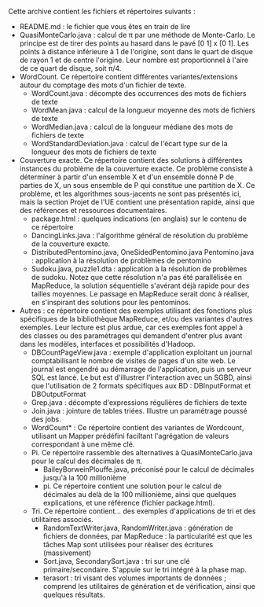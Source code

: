 Cette archive contient les fichiers et répertoires suivants :
- README.md : le fichier que vous êtes en train de lire
- QuasiMonteCarlo.java : calcul de π par une méthode de Monte-Carlo. Le principe est de
tirer des points au hasard dans le pavé [0 1] x [0 1]. Les points à distance inférieure à
1 de l'origine, sont dans le quart de disque de rayon 1 et de centre l'origine. Leur nombre
est proportionnel à l'aire de ce quart de disque, soit π/4.
- WordCount. Ce répertoire contient différentes variantes/extensions autour du comptage 
des mots d'un fichier de texte.
  * WordCount.java : décompte des occurrences des mots de fichiers de texte
  * WordMean.java : calcul de la longueur moyenne des mots de fichiers de texte
  * WordMedian.java : calcul de la longueur médiane des mots de fichiers de texte
  * WordStandardDeviation.java : calcul de l'écart type sur de la longueur des mots
   de fichiers de texte
- Couverture exacte. Ce répertoire contient des solutions à différentes instances 
du problème de la couverture exacte. Ce problème consiste à déterminer à partir d'un
 ensemble X et d'un ensemble donné P de parties de X, un sous ensemble de P qui constitue
 une partition de X. Ce problème, et les algorithmes sous-jacents ne sont pas présentés
 ici, mais la section Projet de l'UE contient une présentation rapide, ainsi que des
 références et ressources documentaires.
  * package.html : quelques indications (en anglais) sur le contenu de ce répertoire
  * DancingLinks.java : l'algorithme général de résolution du problème de la couverture exacte.
  * DistributedPentomino.java, OneSidedPentomino.java Pentomino.java : application à 
  la résolution de problèmes de pentomino
  * Sudoku.java, puzzle1.dta : application à la résolution de problèmes de sudoku. Notez
  que cette résolution n'a pas été parallélisée en MapReduce, la solution séquentielle
  s'avérant déjà rapide pour des tailles moyennes. Le passage en MapReduce serait donc à 
  réaliser, en s'inspirant des solutions pour les pentominos.
- Autres : ce répertoire contient des exemples utilisant des fonctions plus spécifiques
de la bibliothèque MapReduce, et/ou des variantes d'autres exemples. Leur lecture est plus
ardue, car ces exemples font appel à des classes ou des paramétrages qui demandent d'entrer
plus avant dans les modèles, interfaces et possibilités d'Hadoop.
	* DBCountPageView.java : exemple d'application  exploitant un journal comptabilisant
	 le nombre de visites de pages d'un site web. Le journal est engendré au démarrage
	 de l'application, puis un serveur SQL est lancé. Le but est d'illustrer l'interaction
	 avec un SGBD, ainsi que  l'utilisation de 2 formats spécifiques aux BD : DBInputFormat 
	 et  DBOutputFormat
	* Grep.java : décompte d'expressions régulières  de fichiers de texte
	* Join.java : jointure de tables triées. Illustre un paramétrage poussé des jobs.
	* WordCount* : Ce répertoire contient des variantes de Wordcount, utilisant un Mapper
	prédéfini faciltant l'agrégation de valeurs correspondant à une même clé.
	* Pi. Ce répertoire rassemble des alternatives à QuasiMonteCarlo.java pour le calcul
	 des décimales de π.
	   - BaileyBorweinPlouffe.java, préconisé pour le calcul de décimales jusqu'à la 100 
	   millionième
	   - pi. Ce répertoire contient une solution pour le calcul de décimales au delà de
	   la 100 millionième, ainsi que quelques explications, et une référence (fichier 
	   package.html).
	* Tri. Ce répertoire contient... des exemples d'applications de tri et des utilitaires
	associés.
		- RandomTextWriter.java, RandomWriter.java : génération de fichiers de données, par
		MapReduce : la particularité est que les tâches Map sont utilisées pour réaliser
		des écritures (massivement)
		- Sort.java,  SecondarySort.java : tri sur une clé primaire/secondaire. S'appuie sur
		le tri intégré à la phase map.
		- terasort : tri visant des volumes importants de données ; comprend les utilitaires
		de génération et de vérification, ainsi que quelques résultats.